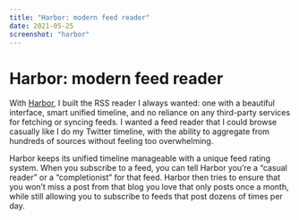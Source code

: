 ```yaml
---
title: "Harbor: modern feed reader"
date: 2021-05-25
screenshot: "harbor"
---
```


<MobileFeature screenshot="harbor">

# Harbor: modern feed reader

With [Harbor](https://harbor.page), I built the RSS reader I always wanted: one with a beautiful interface, smart unified timeline, and no reliance on any third-party services for fetching or syncing feeds. I wanted a feed reader that I could browse casually like I do my Twitter timeline, with the ability to aggregate from hundreds of sources without feeling too overwhelming.

Harbor keeps its unified timeline manageable with a unique feed rating system. When you subscribe to a feed, you can tell Harbor you’re a “casual reader” or a “completionist” for that feed. Harbor then tries to ensure that you won’t miss a post from that blog you love that only posts once a month, while still allowing you to subscribe to feeds that post dozens of times per day.


</MobileFeature>
